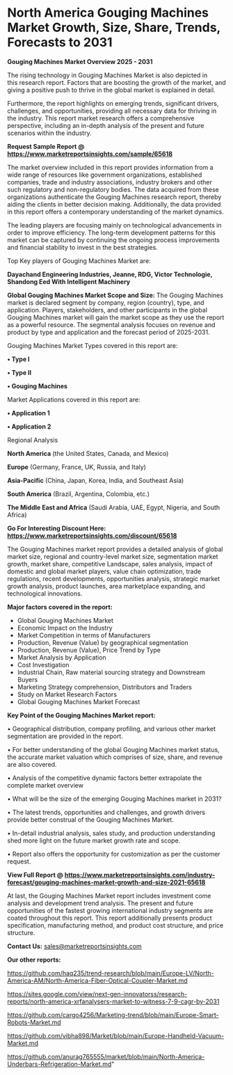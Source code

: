 # North America Gouging Machines Market Growth, Size, Share, Trends, Forecasts to 2031

<Strong> Gouging Machines Market Overview 2025 - 2031</strong>

The rising technology in Gouging Machines Market is also depicted in this research report. Factors that are boosting the growth of the market, and giving a positive push to thrive in the global market is explained in detail.

Furthermore, the report highlights on emerging trends, significant drivers, challenges, and opportunities, providing all necessary data for thriving in the industry. This report market research offers a comprehensive perspective, including an in-depth analysis of the present and future scenarios within the industry.

<strong>Request Sample Report @ <a href=https://www.marketreportsinsights.com/sample/65618>https://www.marketreportsinsights.com/sample/65618</a></strong>

The market overview included in this report provides information from a wide range of resources like government organizations, established companies, trade and industry associations, industry brokers and other such regulatory and non-regulatory bodies. The data acquired from these organizations authenticate the Gouging Machines research report, thereby aiding the clients in better decision making. Additionally, the data provided in this report offers a contemporary understanding of the market dynamics.

The leading players are focusing mainly on technological advancements in order to improve efficiency. The long-term development patterns for this market can be captured by continuing the ongoing process improvements and financial stability to invest in the best strategies.

Top Key players of Gouging Machines Market are:

<strong>Dayachand Engineering Industries, Jeanne, RDG, Victor Technologie, Shandong Eed With Intelligent Machinery</strong>

<strong><b>Global Gouging Machines Market Scope and Size:</b></strong>
The Gouging Machines market is declared segment by company, region (country), type, and application. Players, stakeholders, and other participants in the global Gouging Machines market will gain the market scope as they use the report as a powerful resource. The segmental analysis focuses on revenue and product by type and application and the forecast period of 2025-2031.

Gouging Machines Market Types covered in this report are:

<strong>• Type I

• Type II

• Gouging Machines</strong>

Market Applications covered in this report are:

<strong>• Application 1

• Application 2</strong> 

Regional Analysis

<strong>North America</strong> (the United States, Canada, and Mexico)

<strong>Europe</strong> (Germany, France, UK, Russia, and Italy)

<strong>Asia-Pacific</strong> (China, Japan, Korea, India, and Southeast Asia)

<strong>South America</strong> (Brazil, Argentina, Colombia, etc.)

<strong>The Middle East and Africa</strong> (Saudi Arabia, UAE, Egypt, Nigeria, and South Africa)

<strong>Go For Interesting Discount Here: <a href=https://www.marketreportsinsights.com/discount/65618>https://www.marketreportsinsights.com/discount/65618</a></strong>

The Gouging Machines market report provides a detailed analysis of global market size, regional and country-level market size, segmentation market growth, market share, competitive Landscape, sales analysis, impact of domestic and global market players, value chain optimization, trade regulations, recent developments, opportunities analysis, strategic market growth analysis, product launches, area marketplace expanding, and technological innovations.

<strong><b>Major factors covered in the report:</b></strong>
<ul>
  <li>Global Gouging Machines Market </li>
  <li>Economic Impact on the Industry</li>
  <li>Market Competition in terms of Manufacturers</li>
  <li>Production, Revenue (Value) by geographical segmentation</li>
  <li>Production, Revenue (Value), Price Trend by Type</li>
  <li>Market Analysis by Application</li>
  <li>Cost Investigation</li>
  <li>Industrial Chain, Raw material sourcing strategy and Downstream Buyers</li>
  <li>Marketing Strategy comprehension, Distributors and Traders</li>
  <li>Study on Market Research Factors</li>
  <li>Global Gouging Machines Market Forecast</li>
</ul>

<strong><b>Key Point of the Gouging Machines Market report:</b></strong>

• Geographical distribution, company profiling, and various other market segmentation are provided in the report.

• For better understanding of the global Gouging Machines market status, the accurate market valuation which comprises of size, share, and revenue are also covered.

• Analysis of the competitive dynamic factors better extrapolate the complete market overview

• What will be the size of the emerging Gouging Machines market in 2031?

• The latest trends, opportunities and challenges, and growth drivers provide better construal of the Gouging Machines Market.

• In-detail industrial analysis, sales study, and production understanding shed more light on the future market growth rate and scope.

• Report also offers the opportunity for customization as per the customer request.

<strong><b>View Full Report @ <a href=https://www.marketreportsinsights.com/industry-forecast/gouging-machines-market-growth-and-size-2021-65618>https://www.marketreportsinsights.com/industry-forecast/gouging-machines-market-growth-and-size-2021-65618</a></b></strong>


At last, the Gouging Machines Market report includes investment come analysis and development trend analysis. The present and future opportunities of the fastest growing international industry segments are coated throughout this report. This report additionally presents product specification, manufacturing method, and product cost structure, and price structure.

<strong>Contact Us:</strong>
sales@marketreportsinsights.com

<strong>Our other reports:</strong>

<a href=https://github.com/haq235/trend-research/blob/main/Europe-LV/North-America-AM/North-America-Fiber-Optical-Coupler-Market.md>https://github.com/haq235/trend-research/blob/main/Europe-LV/North-America-AM/North-America-Fiber-Optical-Coupler-Market.md</a>

<a href=https://sites.google.com/view/next-gen-innovatorss/research-reports/north-america-xrfanalysers-market-to-witness-7-9-cagr-by-2031>https://sites.google.com/view/next-gen-innovatorss/research-reports/north-america-xrfanalysers-market-to-witness-7-9-cagr-by-2031</a>

<a href=https://github.com/cargo4256/Marketing-trend/blob/main/Europe-Smart-Robots-Market.md>https://github.com/cargo4256/Marketing-trend/blob/main/Europe-Smart-Robots-Market.md</a>

<a href=https://github.com/vibha898/Market/blob/main/Europe-Handheld-Vacuum-Market.md>https://github.com/vibha898/Market/blob/main/Europe-Handheld-Vacuum-Market.md</a>

<a href=https://github.com/anurag765555/market/blob/main/North-America-Underbars-Refrigeration-Market.md>https://github.com/anurag765555/market/blob/main/North-America-Underbars-Refrigeration-Market.md</a>"
